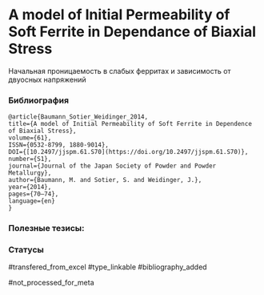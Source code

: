 # A model of Initial Permeability of Soft Ferrite in Dependance of Biaxial Stress

Начальная проницаемость в слабых ферритах и зависимость от двуосных напряжений

### Библиография
```
@article{Baumann_Sotier_Weidinger_2014,
title={A model of Initial Permeability of Soft Ferrite in Dependence of Biaxial Stress},
volume={61},
ISSN={0532-8799, 1880-9014},
DOI={[10.2497/jjspm.61.S70](https://doi.org/10.2497/jjspm.61.S70)},
number={S1},
journal={Journal of the Japan Society of Powder and Powder Metallurgy},
author={Baumann, M. and Sotier, S. and Weidinger, J.},
year={2014},
pages={70–74},
language={en}
}
```

### Полезные тезисы:

### Статусы
#transfered_from_excel 
#type_linkable
#bibliography_added

#not_processed_for_meta
